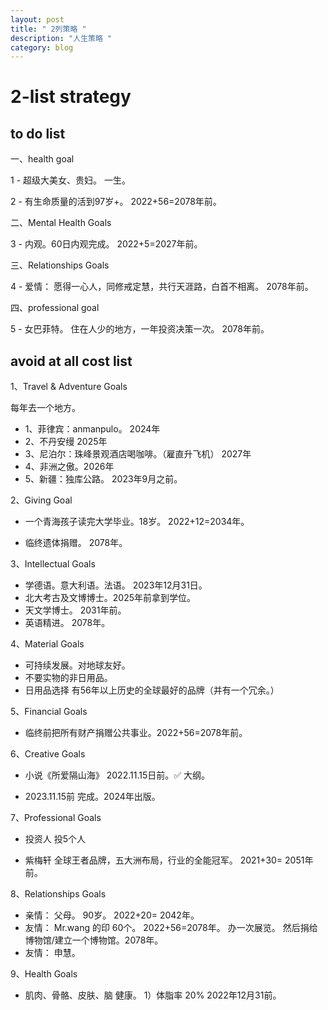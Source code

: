 ```yaml
---
layout: post
title: " 2列策略 "
description: "人生策略 "
category: blog
---
```


# 2-list strategy

## to do list
一、health goal

 1 -  超级大美女、贵妇。 一生。

 2 - 有生命质量的活到97岁+。 2022+56=2078年前。

二、Mental Health Goals

3 - 内观。60日内观完成。 2022+5=2027年前。

三、Relationships Goals

4 - 爱情： 愿得一心人，同修戒定慧，共行天涯路，白首不相离。 2078年前。

四、professional goal 

5 -  女巴菲特。 住在人少的地方，一年投资决策一次。 2078年前。

## avoid at all cost list 

1、Travel & Adventure  Goals

每年去一个地方。

- 1、菲律宾：anmanpulo。 2024年
- 2、不丹安缦  2025年
- 3、尼泊尔：珠峰景观酒店喝咖啡。（雇直升飞机） 2027年
- 4、非洲之傲。2026年
- 5、新疆：独库公路。 2023年9月之前。

2、Giving Goal

- 一个青海孩子读完大学毕业。18岁。  2022+12=2034年。

- 临终遗体捐赠。 2078年。 

3、Intellectual Goals

- 学德语。意大利语。法语。  2023年12月31日。
- 北大考古及文博博士。2025年前拿到学位。
- 天文学博士。   2031年前。
- 英语精进。       2078年。


4、Material Goals

-  可持续发展。对地球友好。
-  不要实物的非日用品。
-  日用品选择 有56年以上历史的全球最好的品牌（并有一个冗余。）
  

5、Financial Goals

-  临终前把所有财产捐赠公共事业。2022+56=2078年前。

6、Creative Goals

-  小说《所爱隔山海》 2022.11.15日前。✅ 大纲。 

-  2023.11.15前 完成。2024年出版。

7、Professional Goals

-  投资人  投5个人 
 
-  紫梅轩 全球王者品牌，五大洲布局，行业的全能冠军。   2021+30= 2051年前。


8、Relationships Goals


- 亲情： 父母。 90岁。 2022+20= 2042年。
- 友情： Mr.wang 的印 60个。 2022+56=2078年。 办一次展览。 然后捐给博物馆/建立一个博物馆。2078年。
- 友情： 申慧。

9、Health Goals

- 肌肉、骨骼、皮肤、脑 健康。   1）体脂率 20% 2022年12月31前。



